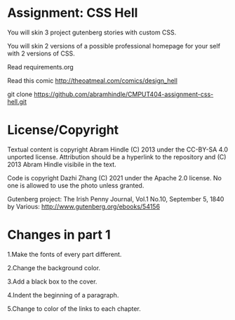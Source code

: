 Assignment: CSS Hell
====================

You will skin 3 project gutenberg stories with custom CSS.

You will skin 2 versions of a possible professional homepage for your
self with 2 versions of CSS.

Read requirements.org

Read this comic http://theoatmeal.com/comics/design_hell

git clone https://github.com/abramhindle/CMPUT404-assignment-css-hell.git

License/Copyright
=================

Textual content is copyright Abram Hindle (C) 2013 under the CC-BY-SA
4.0 unported license. Attribution should be a hyperlink to the
repository and (C) 2013 Abram Hindle visibile in the text.

Code is copyright Dazhi Zhang (C) 2021 under the Apache 2.0 license. No one is allowed to use the photo unless granted.

Gutenberg project: The Irish Penny Journal, Vol.1 No.10, September 5, 1840 by Various: http://www.gutenberg.org/ebooks/54156


Changes in part 1
================================
1.Make the fonts of every part different.

2.Change the background color.

3.Add a black box to the cover.

4.Indent the beginning of a paragraph.

5.Change to color of the links to each chapter.



